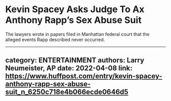 # Kevin Spacey Asks Judge To Ax Anthony Rapp’s Sex Abuse Suit

The lawyers wrote in papers filed in Manhattan federal court that the alleged events Rapp described never occurred.

---
category: ENTERTAINMENT
authors: Larry Neumeister, AP
date: 2022-04-08
link: https://www.huffpost.com/entry/kevin-spacey-anthony-rapp-sex-abuse-suit_n_6250c718e4b066ecde0646d5
---
